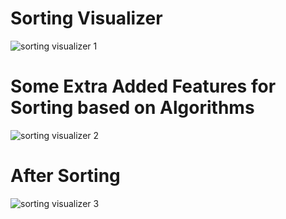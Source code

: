 # Sorting Visualizer
![sorting visualizer 1](https://github.com/Rohannagrut/Sorting_Visualiser/assets/92144008/64395061-8383-4486-8bbe-5d259d712a30)
# Some Extra Added Features for Sorting based on Algorithms 
![sorting visualizer 2](https://github.com/Rohannagrut/Sorting_Visualiser/assets/92144008/3ae83eb8-dea3-43be-8e5b-9e9ba9e6d3d2)
# After Sorting 
![sorting visualizer 3](https://github.com/Rohannagrut/Sorting_Visualiser/assets/92144008/144c4315-b376-4b77-9d54-3399170e4b3d)
